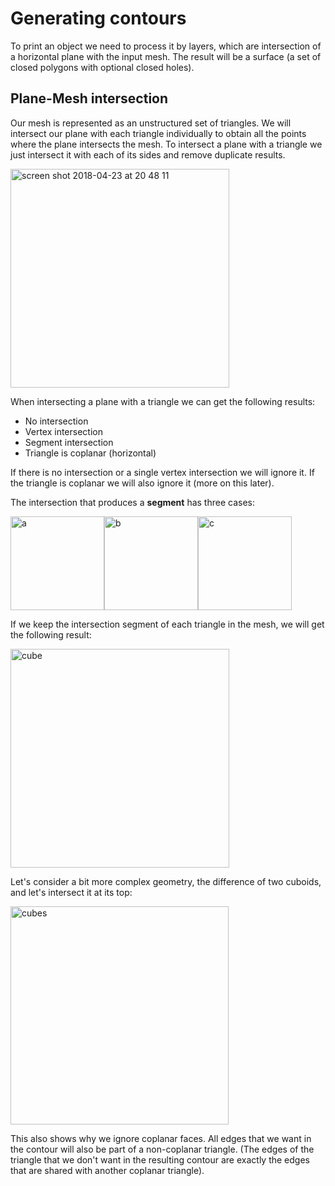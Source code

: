 # Generating contours

To print an object we need to process it by layers, which are intersection of a horizontal plane with the input mesh.
The result will be a surface (a set of closed polygons with optional closed holes).

## Plane-Mesh intersection

Our mesh is represented as an unstructured set of triangles.
We will intersect our plane with each triangle individually to obtain all the points where the plane intersects the mesh.
To intersect a plane with a triangle we just intersect it with each of its sides and remove duplicate results.

<img width="350" alt="screen shot 2018-04-23 at 20 48 11" src="https://user-images.githubusercontent.com/4309591/39146723-dcf875d8-4737-11e8-994d-81ed17c98438.png">

When intersecting a plane with a triangle we can get the following results:

- No intersection
- Vertex intersection
- Segment intersection
- Triangle is coplanar (horizontal)

If there is no intersection or a single vertex intersection we will ignore it. If the triangle is coplanar we will also ignore it (more on this later).

The intersection that produces a **segment** has three cases:

<img width="150" alt="a" src="https://user-images.githubusercontent.com/4309591/39151155-ad97fde2-4744-11e8-847c-7f75e352b6ff.png"><img width="150" alt="b" src="https://user-images.githubusercontent.com/4309591/39151156-adb3101e-4744-11e8-93c1-188778fca1b2.png"><img width="150" alt="c" src="https://user-images.githubusercontent.com/4309591/39151157-add23ee4-4744-11e8-978e-eb0a2e4646c8.png">

If we keep the intersection segment of each triangle in the mesh, we will get the following result:

<img width="350" alt="cube" src="https://user-images.githubusercontent.com/4309591/39151607-0001e1fa-4746-11e8-82bc-1519868c6e4c.png">

Let's consider a bit more complex geometry, the difference of two cuboids, and let's intersect it at its top:

<img width="349" alt="cubes" src="https://user-images.githubusercontent.com/4309591/39152919-1ac54b72-474a-11e8-8cfc-f485ca9e8f13.png">

This also shows why we ignore coplanar faces. All edges that we want in the contour will also be part of a non-coplanar triangle. (The edges of the triangle that we don't want in the resulting contour are exactly the edges that are shared with another coplanar triangle).




